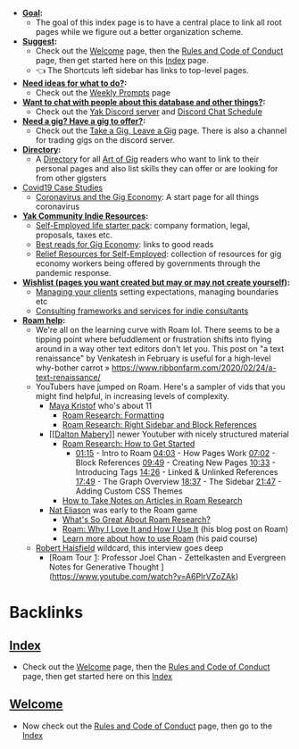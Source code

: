 - **[Goal](<Goal.md>):**
    - The goal of this index page is to have a central place to link all root pages while we figure out a better organization scheme. 
- **[Suggest](<Suggest.md>):** 
    - Check out the [Welcome](<Welcome.md>) page, then the [Rules and Code of Conduct](<Rules and Code of Conduct.md>) page, then get started here on this [Index](<Index.md>) page. 
    - 👈 The Shortcuts left sidebar has links to top-level pages.
- **[Need ideas for what to do?](<Need ideas for what to do?.md>):**
    - Check out the [Weekly Prompts](<Weekly Prompts.md>) page
- **[Want to chat with people about this database and other things?](<Want to chat with people about this database and other things?.md>):**
    - Check out the [Yak Discord server](<Yak Discord server.md>) and [Discord Chat Schedule](<Discord Chat Schedule.md>)
- **[Need a gig? Have a gig to offer?](<Need a gig? Have a gig to offer?.md>):**
    - Check out the [Take a Gig, Leave a Gig](<Take a Gig, Leave a Gig.md>) page. There is also a channel for trading gigs on the discord server.
- **[Directory](<Directory.md>):** 
    - A [Directory](<Directory.md>) for all [Art of Gig](<Art of Gig.md>) readers who want to link to their personal pages and also list skills they can offer or are looking for from other gigsters
- [Covid19 Case Studies](<Covid19 Case Studies.md>)
    - [Coronavirus and the Gig Economy](<Coronavirus and the Gig Economy.md>): A start page for all things coronavirus
- **[Yak Community Indie Resources](<Yak Community Indie Resources.md>):**
    - [Self-Employed life starter pack](<Self-Employed life starter pack.md>): company formation, legal, proposals, taxes etc.
    - [Best reads for Gig Economy](<Best reads for Gig Economy.md>): links to good reads
    - [Relief Resources for Self-Employed](<Relief Resources for Self-Employed.md>): collection of resources for gig economy workers being offered by governments through the pandemic response.
- **[Wishlist (pages you want created but may or may not create yourself)](<Wishlist (pages you want created but may or may not create yourself).md>):**
    - [Managing your clients](<Managing your clients.md>) setting expectations, managing boundaries etc
    - [Consulting frameworks and services for indie consultants](<Consulting frameworks and services for indie consultants.md>)
- **[Roam help](<Roam help.md>):**
    - We're all on the learning curve with Roam lol. There seems to be a tipping point where befuddlement or frustration shifts into flying around in a way other text editors don't let you. This post on "a text renaissance" by Venkatesh in February is useful for a high-level why-bother carrot » https://www.ribbonfarm.com/2020/02/24/a-text-renaissance/
    - YouTubers have jumped on Roam. Here's a sampler of vids that you might find helpful, in increasing levels of complexity.
        - [Maya Kristof](<Maya Kristof.md>) who's about 11
            - [Roam Research: Formatting](https://www.youtube.com/watch?v=DRwXwSfPzbw)
            - [Roam Research: Right Sidebar and Block References](https://www.youtube.com/watch?v=rorHyn0BBb4)
        - [[[Dalton Mabery](https://www.youtube.com/channel/UCMAybkfjCYdWAD5mRDWCt5w)]] newer Youtuber with nicely structured material
            - [Roam Research: How to Get Started](https://www.youtube.com/watch?v=6VHcSw8l0GQ)
                - [01:15](https://www.youtube.com/watch?v=6VHcSw8l0GQ&t=75s) - Intro to Roam
[04:03](https://www.youtube.com/watch?v=6VHcSw8l0GQ&t=243s) - How Pages Work
[07:02](https://www.youtube.com/watch?v=6VHcSw8l0GQ&t=422s) - Block References
[09:49](https://www.youtube.com/watch?v=6VHcSw8l0GQ&t=589s) - Creating New Pages
[10:33](https://www.youtube.com/watch?v=6VHcSw8l0GQ&t=633s) - Introducing Tags
[14:26](https://www.youtube.com/watch?v=6VHcSw8l0GQ&t=866s) - Linked & Unlinked References
[17:49](https://www.youtube.com/watch?v=6VHcSw8l0GQ&t=1069s) - The Graph Overview
[18:37](https://www.youtube.com/watch?v=6VHcSw8l0GQ&t=1117s) - The Sidebar
[21:47](https://www.youtube.com/watch?v=6VHcSw8l0GQ&t=1307s) - Adding Custom CSS Themes
            - [How to Take Notes on Articles in Roam Research](https://www.youtube.com/watch?v=siV_iHcfU5U)
        - [Nat Eliason](<Nat Eliason.md>) was early to the Roam game
            - [What's So Great About Roam Research?](https://www.youtube.com/watch?v=syKAar8ZD-U)
            - [Roam: Why I Love It and How I Use It](https://www.nateliason.com/blog/roam) (his blog post on Roam)
            - [Learn more about how to use Roam](https://learn.nateliason.com/p/effortless-output-with-roam) (his paid course)
    - [Robert Haisfield](<Robert Haisfield.md>) wildcard, this interview goes deep
        - [Roam Tour [1](<1.md>): Professor Joel Chan - Zettelkasten and Evergreen Notes for Generative Thought ](https://www.youtube.com/watch?v=A6PIrVZoZAk)

# Backlinks
## [Index](<Index.md>)
- Check out the [Welcome](<Welcome.md>) page, then the [Rules and Code of Conduct](<Rules and Code of Conduct.md>) page, then get started here on this [Index](<Index.md>)

## [Welcome](<Welcome.md>)
- Now check out the [Rules and Code of Conduct](<Rules and Code of Conduct.md>) page, then go to the [Index](<Index.md>)

